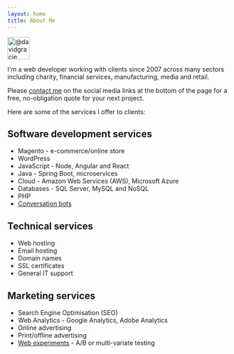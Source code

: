 ```yaml
---
layout: home
title: About Me
---
```

<img alt="@davidgracie" src="https://github.com/davidgracie.png?size=100" width="50" height="50">

I'm a web developer working with clients since 2007 across many sectors including charity, financial services, manufacturing, media and retail.

Please [contact me](/contact/) on the social media links at the bottom of the page for a free, no-obligation quote for your next project.

Here are some of the services I offer to clients:

## Software development services
* Magento - e-commerce/online store
* WordPress
* JavaScript - Node, Angular and React
* Java - Spring Boot, microservices
* Cloud - Amazon Web Services (AWS), Microsoft Azure
* Databases - SQL Server, MySQL and NoSQL
* PHP
* [Conversation bots](/conversation-bots/)

## Technical services
* Web hosting
* Email hosting
* Domain names
* SSL certificates
* General IT support

## Marketing services
* Search Engine Optimisation (SEO)
* Web Analytics - Google Analytics, Adobe Analytics
* Online advertising
* Print/offline advertising
* [Web experiments](/experiments/) - A/B or multi-variate testing
